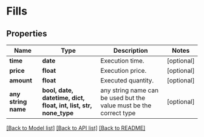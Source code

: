# Fills


## Properties
Name | Type | Description | Notes
------------ | ------------- | ------------- | -------------
**time** | **date** | Execution time. | [optional] 
**price** | **float** | Execution price. | [optional] 
**amount** | **float** | Executed quantity. | [optional] 
**any string name** | **bool, date, datetime, dict, float, int, list, str, none_type** | any string name can be used but the value must be the correct type | [optional]

[[Back to Model list]](../README.md#documentation-for-models) [[Back to API list]](../README.md#documentation-for-api-endpoints) [[Back to README]](../README.md)


